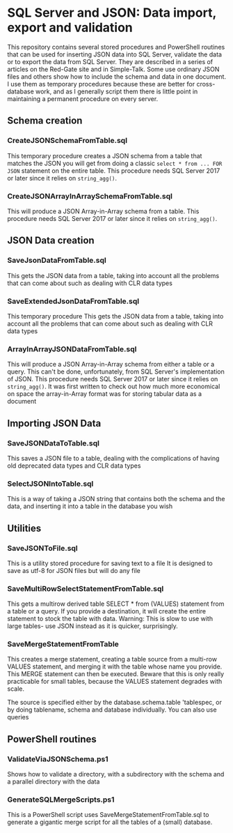 # SQL Server and JSON: Data import, export and validation

This repository contains several stored procedures and PowerShell routines that can be used for inserting JSON data into SQL Server, validate the data  or to export the data from SQL Server. They are described in a series of articles on the Red-Gate site and in Simple-Talk. Some use ordinary JSON files and others show how to include the schema and data in one document. I use
them as temporary procedures because these are better for cross-database work, and as I
generally script them there is little point in maintaining a permanent procedure on every server.

## Schema creation

### CreateJSONSchemaFromTable.sql

This temporary procedure creates a JSON schema from a table that
matches the JSON you will get from doing a
classic `select * from ... FOR JSON` statement on the entire table. This procedure needs SQL Server 2017 or later since it relies on `string_agg()`.

### CreateJSONArrayInArraySchemaFromTable.sql

This will produce a JSON Array-in-Array schema from a table.
This procedure needs SQL Server 2017 or later since it relies on `string_agg()`.

## JSON Data creation

###  SaveJsonDataFromTable.sql

This gets the JSON data from a table, taking into account all the problems that can come about such as dealing with CLR data types

### SaveExtendedJsonDataFromTable.sql

This temporary procedure This gets the JSON data from a table, taking into account all the problems that can come about such as dealing with CLR data types

### ArrayInArrayJSONDataFromTable.sql

This will produce a JSON Array-in-Array schema from either a table or a query.
This can't be done, unfortunately, from SQL Server's implementation of JSON.
This procedure needs SQL Server 2017 or later since it relies on `string_agg()`. It was
first written to check out how much more economical on space the array-in-Array
format was for storing tabular data as a document

## Importing JSON Data

### SaveJSONDataToTable.sql

This saves a JSON file to a table, dealing with the complications of having old deprecated data types and CLR data types

###  SelectJSONIntoTable.sql

This is a way of taking a JSON string that contains both the schema
and the data, and inserting it into a table in the database you wish

## Utilities

###  SaveJSONToFile.sql

This is a utility stored procedure for
saving text to a file It is designed to save
as utf-8 for JSON files but will do any file

###  SaveMultiRowSelectStatementFromTable.sql 

This gets a multirow derived table SELECT * from (VALUES)  statement 
from a table or a query. If you provide a destination, it will create
the entire statement to stock the table with data. Warning: This is slow to use with large tables- use JSON instead as it is quicker, surprisingly.
  
###  SaveMergeStatementFromTable 

This creates a merge statement, creating a table source from a multi-row 
VALUES statement, and merging it with the table whose name you provide.
This MERGE statement can then be executed. Beware
that this is only really practicable for small tables, because the VALUES statement degrades with scale.

The source is specified either by the database.schema.table 'tablespec, 
or by doing tablename, schema and database individually. You can also use queries
  
## PowerShell routines 

### ValidateViaJSONSchema.ps1

Shows how to validate a directory, with a subdirectory with the schema and a parallel directory with the data

### GenerateSQLMergeScripts.ps1

This is a PowerShell script uses SaveMergeStatementFromTable.sql to generate a gigantic merge script for all the tables of a (small) database.
